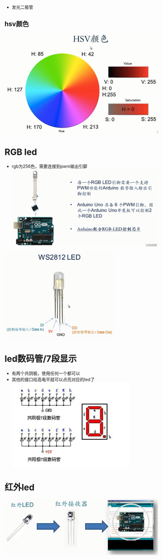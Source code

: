 - 发光二极管

## hsv颜色
![](../photo/Pasted%20image%2020221129150757.png)

# RGB led
- rgb为256色，需要连接到pwm输出引脚
![](../photo/Pasted%20image%2020221129152930.png)

![](../photo/Pasted%20image%2020221129152623.png)

# led数码管/7段显示
- 有两个共阴极，使用任何一个都可以
- 其他的接口给高电平就可以点亮对应的led了
![](../photo/Pasted%20image%2020221118175837.png)

# 红外led
![](../photo/Pasted%20image%2020221129150551.png)


